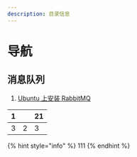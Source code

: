 ```yaml
---
description: 目录信息
---
```


# 导航

## 消息队列

1. [Ubuntu 上安装 RabbitMQ]()

| 1 |  | 21 |
| :--- | :--- | :--- |
| 3 | 2 | 3 |

{% hint style="info" %}
111
{% endhint %}

